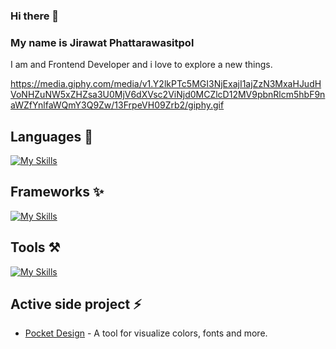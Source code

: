 ### Hi there 👋

### My name is Jirawat Phattarawasitpol

I am and Frontend Developer and i love to explore a new things.

https://media.giphy.com/media/v1.Y2lkPTc5MGI3NjExajI1ajZzN3MxaHJudHVoNHZuNW5xZHZsa3U0MjV6dXVsc2ViNjd0MCZlcD12MV9pbnRlcm5hbF9naWZfYnlfaWQmY3Q9Zw/13FrpeVH09Zrb2/giphy.gif

## Languages 💬
[![My Skills](https://skillicons.dev/icons?i=html,css,js,ts)](https://skillicons.dev)

## Frameworks ✨
[![My Skills](https://skillicons.dev/icons?i=svelte,react,next)](https://skillicons.dev)

## Tools ⚒️
[![My Skills](https://skillicons.dev/icons?i=tailwind,vite,vscode,pnpm,figma,vercel,postman)](https://skillicons.dev)

## Active side project ⚡️
- [Pocket Design](https://pocket-design.vercel.app/) - A tool for visualize colors, fonts and more.
